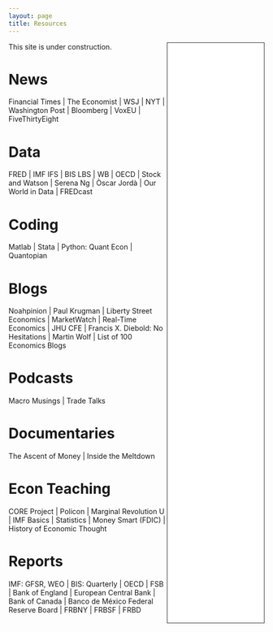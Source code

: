 ```yaml
---
layout: page
title: Resources
---
```


<iframe style="border: 1px solid #333333; overflow: hidden; width: 190px; height: 1142px;" src="//research.stlouisfed.org/fred-glance-widget.php?series_ids=DGS10,CPIAUCSL,UNRATE,GDPC1,PAYEMS,CLVMEURSCAB1GQEU28,DEXUSEU,NAEXKP01MXQ661S,DEXMXUS,FPCPITOTLZGMEX&transformations=lin,pc1,lin,pca,chg,pca,lin,pca,lin,pc1" align="right" height="1142" width="320" frameborder="0" scrolling="no"></iframe>

This site is under construction.

# News
Financial Times | The Economist | WSJ | NYT | Washington Post | Bloomberg | VoxEU | FiveThirtyEight

# Data
FRED | IMF IFS | BIS LBS | WB | OECD | Stock and Watson | Serena Ng | Òscar Jordà | Our World in Data | FREDcast

# Coding
Matlab | Stata | Python: Quant Econ | Quantopian

# Blogs
Noahpinion | Paul Krugman | Liberty Street Economics | MarketWatch | Real-Time Economics | JHU CFE | Francis X. Diebold: No Hesitations | Martin Wolf | List of 100 Economics Blogs

# Podcasts
Macro Musings | Trade Talks

# Documentaries
The Ascent of Money | Inside the Meltdown

# Econ Teaching
CORE Project | Policon | Marginal Revolution U | IMF Basics | Statistics | Money Smart (FDIC) | History of Economic Thought

# Reports
IMF: GFSR, WEO | BIS: Quarterly | OECD | FSB | Bank of England | European Central Bank | Bank of Canada | Banco de México
Federal Reserve Board | FRBNY | FRBSF | FRBD 
